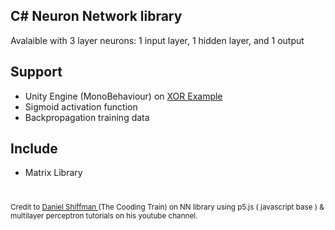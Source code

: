 ## C# Neuron Network library 
 
Avalaible with 3 layer neurons: 1 input layer, 1 hidden layer, and 1 output

## Support
- Unity Engine (MonoBehaviour) on <a href="https://github.com/ariframadhani/nn-lib/blob/master/example/XOR.cs"> XOR Example </a>
- Sigmoid activation function 
- Backpropagation training data

## Include
- Matrix Library

#
<small> Credit to <a href="https://www.youtube.com/channel/UCvjgXvBlbQiydffZU7m1_aw"> Daniel Shiffman </a> (The Cooding Train) on NN library using p5.js ( javascript base ) & multilayer perceptron tutorials on his youtube channel. </small>